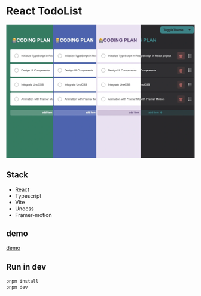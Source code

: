 # React TodoList

![image info](./src/assets/product.jpeg)

## Stack

- React
- Typescript
- Vite
- Unocss
- Framer-motion

## demo

<a href="https://fizztodolist.vercel.app">demo</a>

## Run in dev

```
pnpm install
pnpm dev
```
